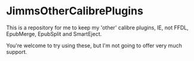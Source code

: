 # JimmsOtherCalibrePlugins

This is a repository for me to keep my 'other' calibre plugins, IE, not
FFDL, EpubMerge, EpubSplit and SmartEject.

You're welcome to try using these, but I'm not going to offer very much support.
